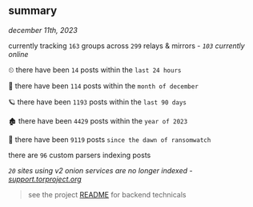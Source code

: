 
## summary
_december 11th, 2023_

currently tracking `163` groups across `299` relays & mirrors - _`103` currently online_

⏲ there have been `14` posts within the `last 24 hours`

🦈 there have been `114` posts within the `month of december`

🪐 there have been `1193` posts within the `last 90 days`

🏚 there have been `4429` posts within the `year of 2023`

🦕 there have been `9119` posts `since the dawn of ransomwatch`

there are `96` custom parsers indexing posts

_`20` sites using v2 onion services are no longer indexed - [support.torproject.org](https://support.torproject.org/onionservices/v2-deprecation/)_

> see the project [README](https://github.com/joshhighet/ransomwatch#ransomwatch--) for backend technicals
